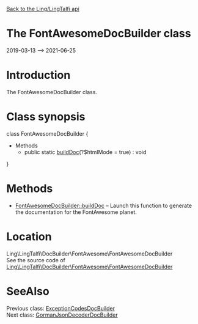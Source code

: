 [Back to the Ling/LingTalfi api](https://github.com/lingtalfi/LingTalfi/blob/master/doc/api/Ling/LingTalfi.md)



The FontAwesomeDocBuilder class
================
2019-03-13 --> 2021-06-25






Introduction
============

The FontAwesomeDocBuilder class.



Class synopsis
==============


class <span class="pl-k">FontAwesomeDocBuilder</span>  {

- Methods
    - public static [buildDoc](https://github.com/lingtalfi/LingTalfi/blob/master/doc/api/Ling/LingTalfi/DocBuilder/FontAwesome/FontAwesomeDocBuilder/buildDoc.md)(?$htmlMode = true) : void

}






Methods
==============

- [FontAwesomeDocBuilder::buildDoc](https://github.com/lingtalfi/LingTalfi/blob/master/doc/api/Ling/LingTalfi/DocBuilder/FontAwesome/FontAwesomeDocBuilder/buildDoc.md) &ndash; Launch this function to generate the documentation for the FontAwesome planet.





Location
=============
Ling\LingTalfi\DocBuilder\FontAwesome\FontAwesomeDocBuilder<br>
See the source code of [Ling\LingTalfi\DocBuilder\FontAwesome\FontAwesomeDocBuilder](https://github.com/lingtalfi/LingTalfi/blob/master/DocBuilder/FontAwesome/FontAwesomeDocBuilder.php)



SeeAlso
==============
Previous class: [ExceptionCodesDocBuilder](https://github.com/lingtalfi/LingTalfi/blob/master/doc/api/Ling/LingTalfi/DocBuilder/ExceptionCodes/ExceptionCodesDocBuilder.md)<br>Next class: [GormanJsonDecoderDocBuilder](https://github.com/lingtalfi/LingTalfi/blob/master/doc/api/Ling/LingTalfi/DocBuilder/GormanJsonDecoder/GormanJsonDecoderDocBuilder.md)<br>

